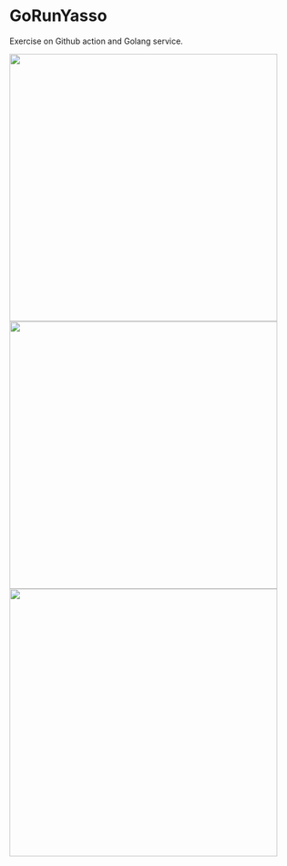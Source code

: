 # GoRunYasso
Exercise on Github action and Golang service.

<img width="470" src="https://user-images.githubusercontent.com/1282659/93022756-78535d80-f5b0-11ea-95b0-ea9d3165d8d7.png">

<img width="470" src="https://user-images.githubusercontent.com/1282659/93022761-7c7f7b00-f5b0-11ea-9801-1961aff5f637.png">

<img width="470" src="https://user-images.githubusercontent.com/1282659/93022762-7d181180-f5b0-11ea-9632-1746d8f91932.png">
